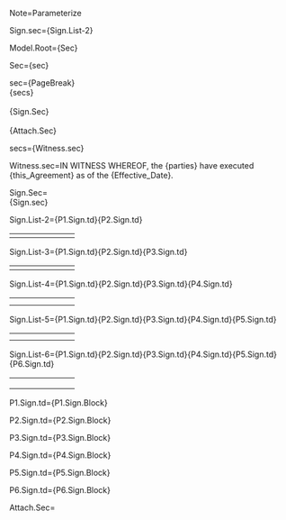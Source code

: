 Note=Parameterize

Sign.sec={Sign.List-2}

Model.Root={Sec}

Sec={sec}

sec={PageBreak}<br>{secs}<br><br>{Sign.Sec}<br><br>{Attach.Sec}

secs={Witness.sec}

Witness.sec=IN WITNESS WHEREOF, the {parties} have executed {this_Agreement} as of the {Effective_Date}.

Sign.Sec=<br>{Sign.sec}<br>

Sign.List-2=<table><tr>{P1.Sign.td}<td width="100px"></td>{P2.Sign.td}</tr></table>

Sign.List-3=<table><tr>{P1.Sign.td}<td width="100px"></td>{P2.Sign.td}</tr><tr>{P3.Sign.td}</tr></table>

Sign.List-4=<table><tr>{P1.Sign.td}<td width="100px"></td>{P2.Sign.td}</tr><tr>{P3.Sign.td}<td></td>{P4.Sign.td}</tr></table>

Sign.List-5=<table><tr>{P1.Sign.td}<td width="100px"></td>{P2.Sign.td}</tr><tr>{P3.Sign.td}<td></td>{P4.Sign.td}</tr><tr>{P5.Sign.td}</tr></table>

Sign.List-6=<table><tr>{P1.Sign.td}<td width="100px"></td>{P2.Sign.td}</tr><tr>{P3.Sign.td}<td></td>{P4.Sign.td}</tr><tr>{P5.Sign.td}<td width="100px"></td>{P6.Sign.td}</tr></table>

P1.Sign.td=<td valign="top" width="300px">{P1.Sign.Block}</td>

P2.Sign.td=<td valign="top" width="300px">{P2.Sign.Block}</td>

P3.Sign.td=<td valign="top" width="300px">{P3.Sign.Block}</td>

P4.Sign.td=<td valign="top" width="300px">{P4.Sign.Block}</td>

P5.Sign.td=<td valign="top" width="300px">{P5.Sign.Block}</td>    

P6.Sign.td=<td valign="top" width="300px">{P6.Sign.Block}</td>

Attach.Sec=</i>
